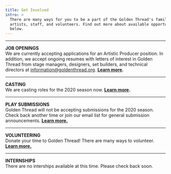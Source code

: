 ```yaml
---
title: Get Involved
intro: >
  There are many ways for you to be a part of the Golden Thread's family of
  artists, staff, and volunteers. Find out more about available opportunities
  below.
---
```

- - -

**JOB OPENINGS**\
We are currently accepting applications for an Artistic Producer position. In addition, we accept ongoing resumes with letters of interest in Golden Thread from stage managers, designers, set builders, and technical directors at [information@goldenthread.org]((mailto:information@goldenthread.org)). **[Learn more](/get-involved/jobs/).**

- - -

**CASTING**\
We are casting roles for the 2020 season now. **[Learn more](/get-involved/casting/).**

- - -

**PLAY SUBMISSIONS**\
Golden Thread will not be accepting submissions for the 2020 season. Check back another time or join our email list for general submission announcements. **[Learn more.](/get-involved/submissions/)**

- - -

**VOLUNTEERING**\
Donate your time to Golden Thread! There are many ways to volunteer. **[Learn more.](/get-involved/volunteer/)**

- - -

**INTERNSHIPS**\
There are no interships available at this time. Please check back soon.
